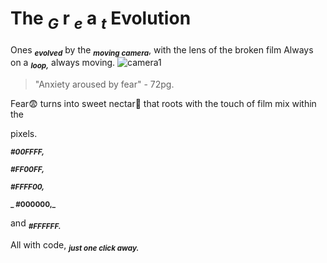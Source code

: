 # The **<sub>_G_** r **<sub>_e_** a **<sub>_t_** Evolution 
Ones **<sub>_evolved_** by the **<sub>_moving camera_**, with the lens of the broken film
 Always on a **<sub>_loop,_** always moving.
![camera1](https://marshall-usa.com/blog/wp-content/uploads/2018/05/camera-dslr-lens-8964-1-scaled.jpg)

> "Anxiety aroused by fear" - 72pg.

Fear😨 turns into sweet nectar🧋 that roots with the touch of film mix within the 

pixels.

**<sub>_#00FFFF,_**

**<sub>_#FF00FF,_** 

**<sub>_#FFFF00,_** 

**<sub>_ #000000,_**

and **<sub>_#FFFFFF._** 

All with code, **<sub>_just one click away._** 






